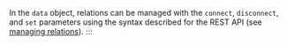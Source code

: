 
In the `data` object, relations can be managed with the `connect`, `disconnect`, and `set` parameters using the syntax described for the REST API (see [managing relations](/dev-docs/api/rest/relations)).
:::
